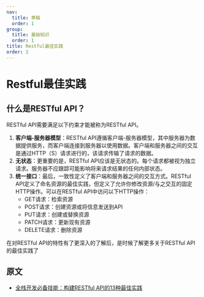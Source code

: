 ```yaml
---
nav:
  title: 草稿
  order: 1
group:
  title: 基础知识
  order: 1
title: Restful最佳实践
order: 2
---
```


# Restful最佳实践

## 什么是RESTful API？

RESTful API需要满足以下约束才能被称为RESTful API。

1. **客户端-服务器模型**：RESTful API遵循客户端-服务器模型，其中服务器为数据提供服务，而客户端连接到服务器以使用数据。客户端和服务器之间的交互是通过HTTP（S）请求进行的，该请求传输了请求的数据。
2. **无状态**：更重要的是，RESTful API应该是无状态的。每个请求都被视为独立请求。服务器不应跟踪可能影响将来请求结果的任何内部状态。
3. **统一接口**：最后，一致性定义了客户端和服务器之间的交互方式。RESTful API定义了命名资源的最佳实践，但定义了允许你修改资源/与之交互的固定HTTP操作。可以在RESTful API中访问以下HTTP操作：
   - GET请求：检索资源
   - POST请求：创建资源或将信息发送到API
   - PUT请求：创建或替换资源
   - PATCH请求：更新现有资源
   - DELETE请求：删除资源

在对RESTful API的特性有了更深入的了解后，是时候了解更多关于RESTful API的最佳实践了

## 原文

- [全栈开发必备技能：构建RESTful API的13种最佳实践](https://juejin.im/post/6866414204715597831?utm_source=gold_browser_extension)

